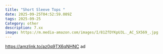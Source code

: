 ```yaml
---
title: "Short Sleeve Tops "
date: 2025-09-25T04:52:59.089Z
tags: 2025-09-25
Category: other
description: 7.xx
image: https://m.media-amazon.com/images/I/81ZfDYKpU3L._AC_SX569_.jpg
---
```

https://amzlink.to/az0q9TX6qNHNC ad
